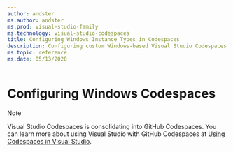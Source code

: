 ```yaml
---
author: andster
ms.author: andster
ms.prod: visual-studio-family
ms.technology: visual-studio-codespaces
title: Configuring Windows Instance Types in Codespaces
description: Configuring custom Windows-based Visual Studio Codespaces.
ms.topic: reference
ms.date: 05/13/2020
---
```


# Configuring Windows Codespaces

> [!NOTE]
> Visual Studio Codespaces is consolidating into GitHub Codespaces. You can learn more about using Visual Studio with GitHub Codespaces at [Using Codespaces in Visual Studio](https://docs.github.com/github/developing-online-with-codespaces/using-codespaces-in-visual-studio).

